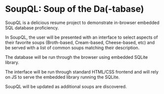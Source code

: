 # SoupQL: Soup of the Da(-tabase)

SoupQL is a delicious resume project to demonstrate in-browser embedded SQL database proficiency. 

In SoupQL, the user will be presented with an interface to select aspects of their favorite soups (Broth-based, Cream-based, Cheese-based, etc) and be served with a list of common soups matching their description. 

The database will be run through the browser using embedded SQLite library. 

The interface will be run through standard HTML/CSS frontend and will rely on JS to serve the embedded library running the SQLite. 

SoupQL will be updated as additional soups are discovered. 
